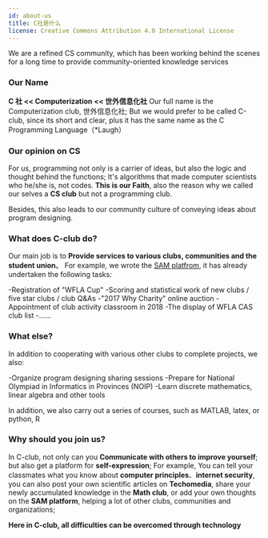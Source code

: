 ```yaml
---
id: about-us
title: C社是什么
license: Creative Commons Attribution 4.0 International License
---
```


We are a refined CS community, which has been working behind the scenes for a long time to provide community-oriented knowledge services

### Our Name

**C 社 << Computerization << 世外信息化社**
Our full name is the Computerization club, 世外信息化社;
But we would prefer to be called C-club, since its short and clear, plus it has the same name as the C Programming Language（\*Laugh）

### Our opinion on CS

For us, programming not only is a carrier of ideas, but also the logic and thought behind the functions;
It's algorithms that made computer scientists who he/she is, not codes.
**This is our Faith**, also the reason why we called our selves a **CS club** but not a programming club.

Besides, this also leads to our community culture of conveying ideas about program designing.

### What does C-club do?

Our main job is to **Provide services to various clubs, communities and the student union**。
For example, we wrote the [SAM platfrom](https://github.com/Computerization/SAM/), it has already undertaken the following tasks:

-Registration of "WFLA Cup"
-Scoring and statistical work of new clubs / five star clubs / club Q&As
-"2017 Why Charity" online auction
-Appointment of club activity classroom in 2018
-The display of WFLA CAS club list
-……

### What else?

In addition to cooperating with various other clubs to complete projects, we also:

-Organize program designing sharing sessions
-Prepare for National Olympiad in Informatics in Provinces (NOIP)
-Learn discrete mathematics, linear algebra and other tools

In addition, we also carry out a series of courses, such as MATLAB, latex, or python, R

### Why should you join us?

In C-club, not only can you **Communicate with others to improve yourself**; but also get a platform for **self-expression**;
For example, You can tell your classmates what you know about **computer principles**、**internet security**,
you can also post your own scientific articles on **Techomedia**,
share your newly accumulated knowledge in the **Math club**,
or add your own thoughts on the **SAM platform**, helping a lot of other clubs, communities and organizations;

**Here in C-club, all difficulties can be overcomed through technology**

